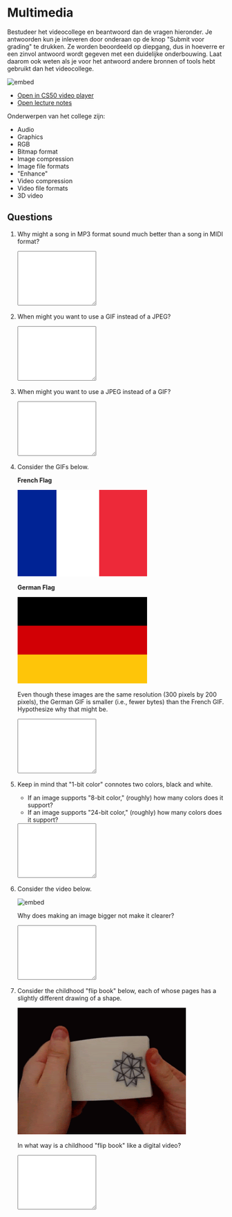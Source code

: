 # Multimedia

Bestudeer het videocollege en beantwoord dan de vragen hieronder. Je antwoorden kun je inleveren door onderaan op de knop "Submit voor grading" te drukken. Ze worden beoordeeld op diepgang, dus in hoeverre er een zinvol antwoord wordt gegeven met een duidelijke onderbouwing. Laat daarom ook weten als je voor het antwoord andere bronnen of tools hebt gebruikt dan het videocollege.

![embed](https://www.youtube.com/embed/kccUxGDsMAQ)

- [Open in CS50 video player](https://video.cs50.io/kccUxGDsMAQ?screen=d9eb5UAlvWc)
- [Open lecture notes](https://cs50.harvard.edu/ap/2021/curriculum/technology/notes/multimedia/)

Onderwerpen van het college zijn:

- Audio
- Graphics
- RGB
- Bitmap format
- Image compression
- Image file formats
- "Enhance"
- Video compression
- Video file formats
- 3D video

## Questions

1.  Why might a song in MP3 format sound much better than a song in MIDI format?

    <textarea name="form[q1]" rows="8" required></textarea>

2.  When might you want to use a GIF instead of a JPEG?

    <textarea name="form[q2]" rows="8" required></textarea>

3.  When might you want to use a JPEG instead of a GIF?

    <textarea name="form[q3]" rows="8" required></textarea>

4.  Consider the GIFs below.

    **French Flag**

    ![French Flag: blue, white and red from left to right, each being a bit wider than the previous](300px-Civil_and_Naval_Ensign_of_France.svg.png)

    **German Flag**

    ![German Flag: black, red and yellow from top to bottom in equal parts](1280px-Flag_of_Germany.svg.png)

    Even though these images are the same resolution (300 pixels by 200 pixels), the German GIF is smaller (i.e., fewer bytes) than the French GIF. Hypothesize why that might be.

    <textarea name="form[q4]" rows="8" required></textarea>

5.  Keep in mind that "1-bit color" connotes two colors, black and white.

    - If an image supports "8-bit color," (roughly) how many colors does it support?
    - If an image supports "24-bit color," (roughly) how many colors does it support?

    <textarea name="form[q5]" rows="8" required></textarea>

6.  Consider the video below.

    ![embed](https://www.youtube.com/embed/WwnI0RS6J5A)

    Why does making an image bigger not make it clearer?

    <textarea name="form[q6]" rows="8" required></textarea>

7.  Consider the childhood "flip book" below, each of whose pages has a slightly different drawing of a shape.

    ![Someone showing an animation in a flipbook](giphy.gif)

    In what way is a childhood "flip book" like a digital video?

    <textarea name="form[q7]" rows="8" required></textarea>
